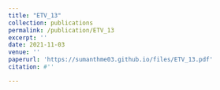```yaml
---
title: "ETV_13"
collection: publications
permalink: /publication/ETV_13
excerpt: ''
date: 2021-11-03
venue: ''
paperurl: 'https://sumanthme03.github.io/files/ETV_13.pdf'
citation: #''

---
```


[Download paper here]: (https://sumanthme03.github.io/files/ETV_13.pdf)






